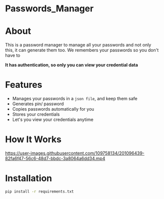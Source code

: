 # Passwords_Manager

# About

This is a password manager to manage all your passwords and not only this, it can generate them too. We remembers your passwords so you don't have to

**It has authentication, so only you can view your credential data**

# Features

* Manages your passwords in a ```json file```, and keep them safe
* Generates pin/ password
* Copies passwords automatically for you
* Stores your credentials
* Let's you view your credentials anytime

# How It Works

https://user-images.githubusercontent.com/109758134/201096439-82fa6f47-56c6-48d7-bbdc-3a8064a6dd34.mp4

# Installation

```sh
pip install -r requirements.txt
```
